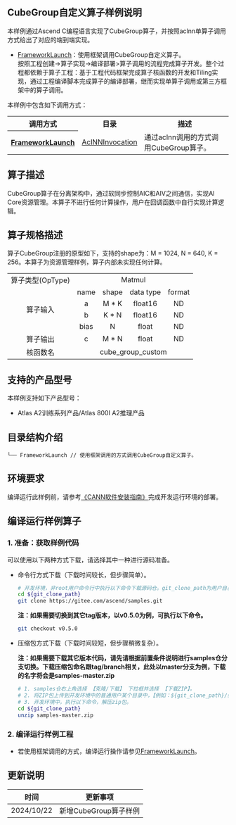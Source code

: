 ## CubeGroup自定义算子样例说明
<!--注：该样例仅用于说明目的，不用作生产质量代码的示例-->
本样例通过Ascend C编程语言实现了CubeGroup算子，并按照aclnn单算子调用方式给出了对应的端到端实现。
- [FrameworkLaunch](./FrameworkLaunch)：使用框架调用CubeGroup自定义算子。  
  按照工程创建->算子实现->编译部署>算子调用的流程完成算子开发。整个过程都依赖于算子工程：基于工程代码框架完成算子核函数的开发和Tiling实现，通过工程编译脚本完成算子的编译部署，继而实现单算子调用或第三方框架中的算子调用。

本样例中包含如下调用方式：
<table>
<th> 调用方式 </th>
<th> 目录 </th>
<th> 描述 </th>
<tr>
<th rowspan="2"><a href="./FrameworkLaunch"> FrameworkLaunch </a></th>
<td><a href="./FrameworkLaunch/AclNNInvocation"> AclNNInvocation </a></td>
<td> 通过aclnn调用的方式调用CubeGroup算子。 </td>
</tr>
<tr>
</tr>
</table>

## 算子描述
CubeGroup算子在分离架构中，通过软同步控制AIC和AIV之间通信，实现AI Core资源管理。本算子不进行任何计算操作，用户在回调函数中自行实现计算逻辑。

## 算子规格描述
算子CubeGroup注册的原型如下，支持的shape为：M = 1024, N = 640, K = 256。本算子为资源管理样例，算子内部未实现任何计算。
<table>
<tr><td rowspan="1" align="center">算子类型(OpType)</td><td colspan="4" align="center">Matmul</td></tr>
</tr>
<tr><td rowspan="4" align="center">算子输入</td><td align="center">name</td><td align="center">shape</td><td align="center">data type</td><td align="center">format</td></tr>
<tr><td align="center">a</td><td align="center">M * K</td><td align="center">float16</td><td align="center">ND</td></tr>
<tr><td align="center">b</td><td align="center">K * N</td><td align="center">float16</td><td align="center">ND</td></tr>
<tr><td align="center">bias</td><td align="center">N</td><td align="center">float</td><td align="center">ND</td></tr>
</tr>
</tr>
<tr><td rowspan="1" align="center">算子输出</td><td align="center">c</td><td align="center">M * N</td><td align="center">float</td><td align="center">ND</td></tr>
</tr>
<tr><td rowspan="1" align="center">核函数名</td><td colspan="4" align="center">cube_group_custom</td></tr>
</table>

## 支持的产品型号
本样例支持如下产品型号：
- Atlas A2训练系列产品/Atlas 800I A2推理产品

## 目录结构介绍
```
└── FrameworkLaunch // 使用框架调用的方式调用CubeGroup自定义算子。
```

## 环境要求
编译运行此样例前，请参考[《CANN软件安装指南》](https://hiascend.com/document/redirect/CannCommunityInstSoftware)完成开发运行环境的部署。

## 编译运行样例算子
### 1. 准备：获取样例代码<a name="codeready"></a>

 可以使用以下两种方式下载，请选择其中一种进行源码准备。

 - 命令行方式下载（下载时间较长，但步骤简单）。

   ```bash
   # 开发环境，非root用户命令行中执行以下命令下载源码仓。git_clone_path为用户自己创建的某个目录。
   cd ${git_clone_path}
   git clone https://gitee.com/ascend/samples.git
   ```
   **注：如果需要切换到其它tag版本，以v0.5.0为例，可执行以下命令。**
   ```bash
   git checkout v0.5.0
   ```
 - 压缩包方式下载（下载时间较短，但步骤稍微复杂）。

   **注：如果需要下载其它版本代码，请先请根据前置条件说明进行samples仓分支切换。下载压缩包命名跟tag/branch相关，此处以master分支为例，下载的名字将会是samples-master.zip**
   ```bash
   # 1. samples仓右上角选择 【克隆/下载】 下拉框并选择 【下载ZIP】。
   # 2. 将ZIP包上传到开发环境中的普通用户某个目录中，【例如：${git_clone_path}/samples-master.zip】。
   # 3. 开发环境中，执行以下命令，解压zip包。
   cd ${git_clone_path}
   unzip samples-master.zip
   ```
### 2. 编译运行样例工程
- 若使用框架调用的方式，编译运行操作请参见[FrameworkLaunch](./FrameworkLaunch)。

## 更新说明
| 时间       | 更新事项                          |
| ---------- | --------------------------------- |
| 2024/10/22 | 新增CubeGroup算子样例                   |
